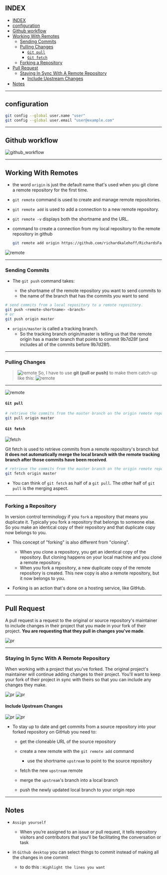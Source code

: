 ## INDEX

- [INDEX](#index)
- [configuration](#configuration)
- [Github workflow](#github-workflow)
- [Working With Remotes](#working-with-remotes)
  - [Sending Commits](#sending-commits)
  - [Pulling Changes](#pulling-changes)
    - [`Git pull`](#git-pull)
    - [`Git fetch`](#git-fetch)
  - [Forking a Repository](#forking-a-repository)
- [Pull Request](#pull-request)
  - [Staying In Sync With A Remote Repository](#staying-in-sync-with-a-remote-repository)
    - [Include Upstream Changes](#include-upstream-changes)
- [Notes](#notes)

---

## configuration

```bash
git config --global user.name "user"
git config --global user.email "user@example.com"
```

---

## Github workflow

![github_workflow](./img/github_workflow.PNG)

---

## Working With Remotes

- the word `origin` is just the default name that's used when you git clone a remote repository for the first time.

- `git remote` command is used to create and manage remote repositories.
- `git remote add` is used to add a connection to a new remote repository.

- `git remote -v` displays both the shortname and the URL.

- command to create a connection from my local repository to the remote repository in github

  ```sh
  git remote add origin https://github.com/richardkalehoff/RichardsFantasticProject.git
  ```

![remote](./img/remote.PNG)

---

### Sending Commits

- The `git push` command takes:

  - the shortname of the remote repository you want to send commits to
  - the name of the branch that has the commits you want to send

```bash
# send commits from a local repository to a remote repository.
git push <remote-shortname> <branch>
# or
git push origin master
```

- `origin/master` is called a tracking branch.
  - So the tracking branch origin/master is telling us that the remote origin has a master branch that points to commit 9b7d28f (and includes all of the commits before 9b7d28f).

---

### Pulling Changes

> ![remote](./img/remote2.PNG)
> So, I have to use **git (pull or push)** to make them catch-up like this:
> ![remote](./img/remote3.PNG)

---

![remote](./img/remote4.PNG)

#### `Git pull`

```bash
# retrieve the commits from the master branch on the origin remote repository.
git pull origin master
```

#### `Git fetch`

![fetch](./img/fetch.PNG)

Git fetch is used to retrieve commits from a remote repository's branch but **it does not automatically merge the local branch with the remote tracking branch after those commits have been received**.

```bash
# retrieve the commits from the master branch on the origin remote repository.
git fetch origin master
```

- You can think of `git fetch` as half of a `git pull`. The other half of `git pull` is the merging aspect.

---

### Forking a Repository

In version control terminology if you `fork` a repository that means you duplicate it. Typically you fork a repository that belongs to someone else. So you make an identical copy of their repository and that duplicate copy now belongs to you.

- This concept of "forking" is also different from "cloning".

  - When you clone a repository, you get an identical copy of the repository. But cloning happens on your local machine and you clone a remote repository.
  - When you fork a repository, a new duplicate copy of the remote repository is created. This new copy is also a remote repository, but it now belongs to you.

- Forking is an action that's done on a hosting service, like GitHub.

---

## Pull Request

A pull request is a request to the original or source repository's maintainer to include changes in their project that you made in your fork of their project. **You are requesting that they pull in changes you've made**.

![pr](./img/pr.png)

---

### Staying In Sync With A Remote Repository

When working with a project that you've forked. The original project's maintainer will continue adding changes to their project. You'll want to keep your fork of their project in sync with theirs so that you can include any changes they make.

![pr](./img/pr1.png)
![pr](./img/pr2.png)

#### Include Upstream Changes

![pr](./img/pr3.png)
![pr](./img/pr4.png)

- To stay up to date and get commits from a source repository into your forked repository on GitHub you need to:

  - get the cloneable URL of the source repository

  - create a new remote with the `git remote add` command

    - use the shortname `upstream` to point to the source repository

  - fetch the new `upstream` remote

  - merge the `upstream`'s branch into a local branch

  - push the newly updated local branch to your origin repo

---

## Notes

- `Assign yourself`

  - When you’re assigned to an issue or pull request, it tells repository visitors and contributors that you'll be facilitating the conversation or task

- in `Github desktop` you can select things to commit instead of making all the changes in one commit
  - to do this : `Highlight the lines you want`
